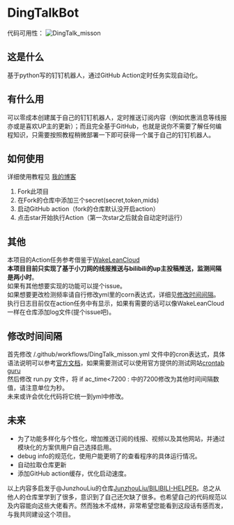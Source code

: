 # DingTalkBot
代码可用性： ![DingTalk_misson](https://github.com/liuyunfz/DingTalkBot/workflows/DingTalk_misson/badge.svg)
## 这是什么
基于python写的钉钉机器人，通过GitHub Action定时任务实现自动化。
## 有什么用
可以零成本创建属于自己的钉钉机器人，定时推送订阅内容（例如优惠消息等线报亦或是喜欢UP主的更新）；而且完全基于GitHub，也就是说你不需要了解任何编程知识，只需要按照教程稍微部署一下即可获得一个属于自己的钉钉机器人。
## 如何使用
详细使用教程见 [我的博客](https://blog.6yfz.cn/tutorial/bot-dingtalk.html)  
1. Fork此项目
2. 在Fork的仓库中添加三个secret(secret,token,mids)
3. 启动GitHub action（fork的仓库默认没开启action）  
4. 点击star开始执行Action（第一次star之后就会自动定时运行）
## 其他
本项目的Action任务参考借鉴于[WakeLeanCloud](https://github.com/blogimg/WakeLeanCloud)  
**本项目目前只实现了基于小刀网的线报推送与bilibili的up主投稿推送，监测间隔是两小时**。  
如果有其他想要实现的功能可以提个issue。  
如果想要更改检测频率请自行修改yml里的corn表达式，详细见[修改时间间隔](#修改时间间隔)。  
执行日志目前仅在action任务中有显示，如果有需要的话可以像WakeLeanCloud一样在仓库添加log文件(提个issue吧)。 
## 修改时间间隔
首先修改 /.github/workflows/DingTalk_misson.yml 文件中的cron表达式，具体语法说明可以参考[官方文档](https://docs.github.com/en/actions/reference/events-that-trigger-workflows#scheduled-events)，如果需要测试可以使用官方提供的测试网站[crontab guru](https://crontab.guru/)  
然后修改 run.py 文件，将 if ac_time<7200 : 中的7200修改为其他时间间隔数值，请注意单位为秒。  
未来或许会优化代码将它统一到yml中修改。

## 未来
- 为了功能多样化与个性化，增加推送订阅的线报、视频以及其他网站，并通过模块化的方案供用户自己选择启用。
- debug info的规范化，使用户能更明了的查看程序的具体运行情况。
- 自动拉取仓库更新
- 添加GitHub action缓存，优化启动速度。
  
以上内容多启发于@JunzhouLiu的仓库[JunzhouLiu/BILIBILI-HELPER](https://github.com/JunzhouLiu/BILIBILI-HELPER#%E4%BD%BF%E7%94%A8-github-actions-%E8%87%AA%E5%8A%A8%E5%90%8C%E6%AD%A5%E6%BA%90%E4%BB%93%E5%BA%93%E4%BB%A3%E7%A0%81)。总之从他人的仓库里学到了很多，意识到了自己还欠缺了很多。也希望自己的代码规范以及内容能向这些大佬看齐。然而独木不成林，非常希望您能看到这段话有感而发，与我共同建设这个项目。

